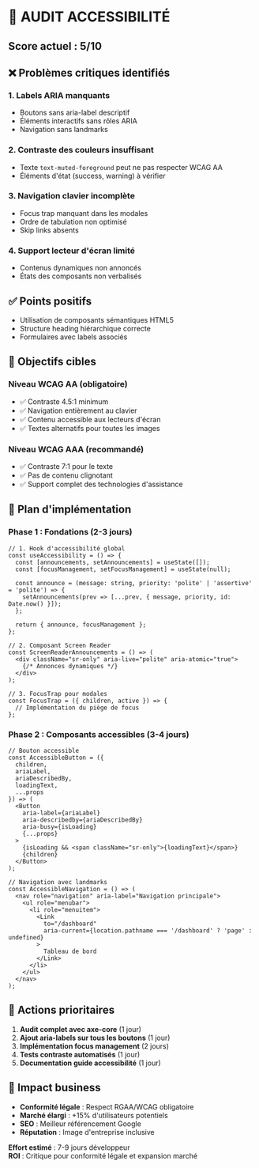 # 🦽 AUDIT ACCESSIBILITÉ

## Score actuel : 5/10

## ❌ Problèmes critiques identifiés

### 1. **Labels ARIA manquants**
- Boutons sans aria-label descriptif
- Éléments interactifs sans rôles ARIA
- Navigation sans landmarks

### 2. **Contraste des couleurs insuffisant**
- Texte `text-muted-foreground` peut ne pas respecter WCAG AA
- Éléments d'état (success, warning) à vérifier

### 3. **Navigation clavier incomplète**
- Focus trap manquant dans les modales
- Ordre de tabulation non optimisé
- Skip links absents

### 4. **Support lecteur d'écran limité**
- Contenus dynamiques non annoncés
- États des composants non verbalisés

## ✅ Points positifs

- Utilisation de composants sémantiques HTML5
- Structure heading hiérarchique correcte
- Formulaires avec labels associés

## 🎯 Objectifs cibles

### **Niveau WCAG AA (obligatoire)**
- ✅ Contraste 4.5:1 minimum
- ✅ Navigation entièrement au clavier
- ✅ Contenu accessible aux lecteurs d'écran
- ✅ Textes alternatifs pour toutes les images

### **Niveau WCAG AAA (recommandé)**
- ✅ Contraste 7:1 pour le texte
- ✅ Pas de contenu clignotant
- ✅ Support complet des technologies d'assistance

## 🔧 Plan d'implémentation

### **Phase 1 : Fondations (2-3 jours)**
```tsx
// 1. Hook d'accessibilité global
const useAccessibility = () => {
  const [announcements, setAnnouncements] = useState([]);
  const [focusManagement, setFocusManagement] = useState(null);
  
  const announce = (message: string, priority: 'polite' | 'assertive' = 'polite') => {
    setAnnouncements(prev => [...prev, { message, priority, id: Date.now() }]);
  };
  
  return { announce, focusManagement };
};

// 2. Composant Screen Reader
const ScreenReaderAnnouncements = () => (
  <div className="sr-only" aria-live="polite" aria-atomic="true">
    {/* Annonces dynamiques */}
  </div>
);

// 3. FocusTrap pour modales
const FocusTrap = ({ children, active }) => {
  // Implémentation du piège de focus
};
```

### **Phase 2 : Composants accessibles (3-4 jours)**
```tsx
// Bouton accessible
const AccessibleButton = ({ 
  children, 
  ariaLabel, 
  ariaDescribedBy,
  loadingText,
  ...props 
}) => (
  <Button
    aria-label={ariaLabel}
    aria-describedby={ariaDescribedBy}
    aria-busy={isLoading}
    {...props}
  >
    {isLoading && <span className="sr-only">{loadingText}</span>}
    {children}
  </Button>
);

// Navigation avec landmarks
const AccessibleNavigation = () => (
  <nav role="navigation" aria-label="Navigation principale">
    <ul role="menubar">
      <li role="menuitem">
        <Link 
          to="/dashboard" 
          aria-current={location.pathname === '/dashboard' ? 'page' : undefined}
        >
          Tableau de bord
        </Link>
      </li>
    </ul>
  </nav>
);
```

## 🚀 Actions prioritaires

1. **Audit complet avec axe-core** (1 jour)
2. **Ajout aria-labels sur tous les boutons** (1 jour)  
3. **Implémentation focus management** (2 jours)
4. **Tests contraste automatisés** (1 jour)
5. **Documentation guide accessibilité** (1 jour)

## 💼 Impact business

- **Conformité légale** : Respect RGAA/WCAG obligatoire
- **Marché élargi** : +15% d'utilisateurs potentiels
- **SEO** : Meilleur référencement Google
- **Réputation** : Image d'entreprise inclusive

**Effort estimé** : 7-9 jours développeur  
**ROI** : Critique pour conformité légale et expansion marché